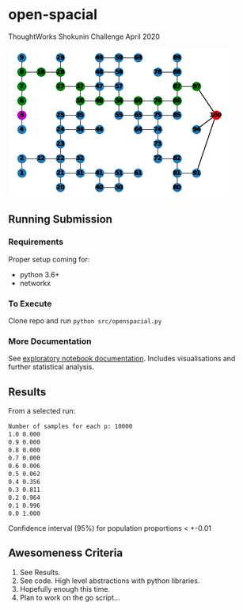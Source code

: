 # open-spacial
ThoughtWorks Shokunin Challenge April 2020

![I can haz food truck](https://raw.githubusercontent.com/safetydave/open-spacial/master/doc/can_haz_food.png)

## Running Submission

### Requirements

Proper setup coming for:

* python 3.6+
* networkx

### To Execute

Clone repo and run `python src/openspacial.py`

### More Documentation

See [exploratory notebook documentation](doc/OpenSpacial.pdf). Includes visualisations and further statistical analysis.

## Results

From a selected run:
```
Number of samples for each p: 10000
1.0 0.000
0.9 0.000
0.8 0.000
0.7 0.000
0.6 0.006
0.5 0.062
0.4 0.356
0.3 0.811
0.2 0.964
0.1 0.996
0.0 1.000
```

Confidence interval (95%) for population proportions < +-0.01

## Awesomeness Criteria

1. See Results.
2. See code. High level abstractions with python libraries.
3. Hopefully enough this time.
4. Plan to work on the go script...
